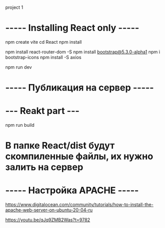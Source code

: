 project 1

# ----- Installing React only -----
npm create vite
cd React
npm install

npm install react-router-dom -S
npm install bootstrap@5.3.0-alpha1
npm i bootstrap-icons
npm install -S axios

npm run dev 


# ----- Публикация на сервер -----
# --- Reakt part ---
npm run build
# В папке React/dist будут скомпиленные файлы, их нужно залить на сервер


# ----- Настройка APACHE -----
https://www.digitalocean.com/community/tutorials/how-to-install-the-apache-web-server-on-ubuntu-20-04-ru

https://youtu.be/qJq9ZMB2Was?t=9782